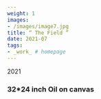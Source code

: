 ```yaml
---
weight: 1
images:
- /images/image7.jpg
title: “ The Field ”
date: 2021-07
tags:
- _work_ # homepage
---
```

2021
### 32*24 inch Oil on canvas 

